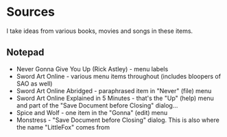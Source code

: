 # Sources
I take ideas from various books, movies and songs in these items.

## Notepad
* Never Gonna Give You Up (Rick Astley) - menu labels
* Sword Art Online - various menu items throughout (includes bloopers of SAO as well)
* Sword Art Online Abridged - paraphrased item in "Never" (file) menu
* Sword Art Online Explained in 5 Minutes - that's the "Up" (help) menu and part of the "Save Document before Closing" dialog...
* Spice and Wolf - one item in the "Gonna" (edit) menu
* Monstress - "Save Document before Closing" dialog. This is also where the name "LittleFox" comes from
